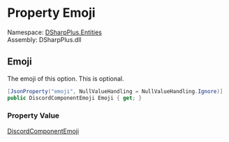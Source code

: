 # Property Emoji

Namespace: [DSharpPlus.Entities](DSharpPlus.Entities.md)  
Assembly: DSharpPlus.dll

## <a id="DSharpPlus_Entities_DiscordSelectComponentOption_Emoji"></a>Emoji

The emoji of this option. This is optional.

```csharp
[JsonProperty("emoji", NullValueHandling = NullValueHandling.Ignore)]
public DiscordComponentEmoji Emoji { get; }
```

### Property Value

[DiscordComponentEmoji](DSharpPlus.Entities.DiscordComponentEmoji.md)

